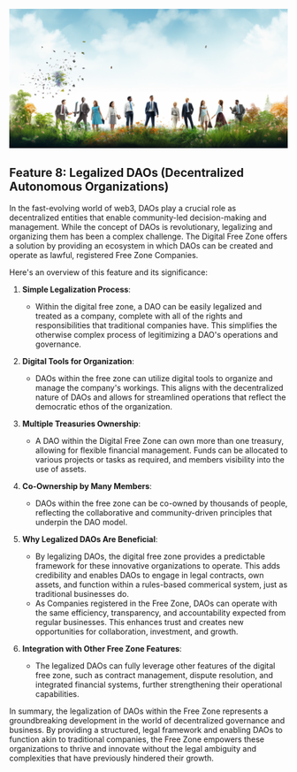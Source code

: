 
![](img/legal_dao.png)

## Feature 8: Legalized DAOs (Decentralized Autonomous Organizations)

In the fast-evolving world of web3, DAOs play a crucial role as decentralized entities that enable community-led decision-making and management. While the concept of DAOs is revolutionary, legalizing and organizing them has been a complex challenge. The Digital Free Zone offers a solution by providing an ecosystem in which DAOs can be created and operate as lawful, registered Free Zone Companies. 

Here's an overview of this feature and its significance:

1. **Simple Legalization Process**: 
   * Within the digital free zone, a DAO can be easily legalized and treated as a company, complete with all of the rights and responsibilities that traditional companies have. This simplifies the otherwise complex process of legitimizing a DAO's operations and governance.

2. **Digital Tools for Organization**: 
   * DAOs within the free zone can utilize digital tools to organize and manage the company's workings. This aligns with the decentralized nature of DAOs and allows for streamlined operations that reflect the democratic ethos of the organization.

3. **Multiple Treasuries Ownership**: 
   * A DAO within the Digital Free Zone can own more than one treasury, allowing for flexible financial management. Funds can be allocated to various projects or tasks as required, and members visibility into the use of assets.

4. **Co-Ownership by Many Members**: 
   * DAOs within the free zone can be co-owned by thousands of people, reflecting the collaborative and community-driven principles that underpin the DAO model.

5. **Why Legalized DAOs Are Beneficial**: 
   * By legalizing DAOs, the digital free zone provides a predictable framework for these innovative organizations to operate. This adds credibility and enables DAOs to engage in legal contracts, own assets, and function within a rules-based commerical system, just as traditional businesses do.
   * As Companies registered in the Free Zone, DAOs can operate with the same efficiency, transparency, and accountability expected from regular businesses. This enhances trust and creates new opportunities for collaboration, investment, and growth.

6. **Integration with Other Free Zone Features**: 
   * The legalized DAOs can fully leverage other features of the digital free zone, such as contract management, dispute resolution, and integrated financial systems, further strengthening their operational capabilities.

In summary, the legalization of DAOs within the Free Zone represents a groundbreaking development in the world of decentralized governance and business. By providing a structured, legal framework and enabling DAOs to function akin to traditional companies, the Free Zone empowers these organizations to thrive and innovate without the legal ambiguity and complexities that have previously hindered their growth. 
